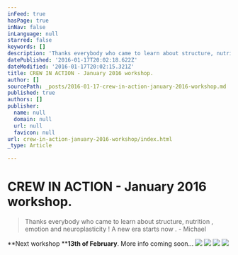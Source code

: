 ```yaml
---
inFeed: true
hasPage: true
inNav: false
inLanguage: null
starred: false
keywords: []
description: 'Thanks everybody who came to learn about structure, nutrition , emotion and neuroplasticity ! A new era starts now . - Michael'
datePublished: '2016-01-17T20:02:18.622Z'
dateModified: '2016-01-17T20:02:15.321Z'
title: CREW IN ACTION - January 2016 workshop.
author: []
sourcePath: _posts/2016-01-17-crew-in-action-january-2016-workshop.md
published: true
authors: []
publisher:
  name: null
  domain: null
  url: null
  favicon: null
url: crew-in-action-january-2016-workshop/index.html
_type: Article

---
```

# CREW IN ACTION - January 2016 workshop.

> Thanks everybody who came to learn about structure, nutrition , emotion and neuroplasticity ! A new era starts now . - Michael

**Next workshop ****13th of February**. More info coming soon...
![](https://s3-us-west-2.amazonaws.com/the-grid-img/p/a2a06da0f09e96b6e85e7372da361e5cb26f67a4.jpg)
![](https://the-grid-user-content.s3-us-west-2.amazonaws.com/265449be-1685-4379-b3b9-07655fbc1242.jpg)
![](https://the-grid-user-content.s3-us-west-2.amazonaws.com/e258aaaf-30b1-4b31-b9aa-b2a6c5e8ac73.jpg)
![](https://the-grid-user-content.s3-us-west-2.amazonaws.com/128fc48c-b357-44d2-8af5-aef4c7ca7a06.jpg)